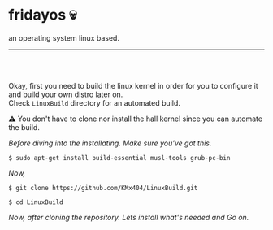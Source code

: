 # fridayos :skull: 
an operating system linux based. 

<hr />
<br />
<br />

Okay, first you need to build the linux kernel in order for you to configure it and build your own distro later on. <br />
Check ```LinuxBuild``` directory for an automated build. 


:warning: You don't have to clone nor install the hall kernel since you can automate the build. <br />

<i> Before diving into the installating. Make sure you've got this. </i><br />
```
$ sudo apt-get install build-essential musl-tools grub-pc-bin
```
<i> Now, </i> 
```
$ git clone https://github.com/KMx404/LinuxBuild.git 

$ cd LinuxBuild 
```
<i>Now, after cloning the repository. Lets install what's needed and Go on. </i>

```
 
```


